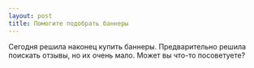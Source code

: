 ```yaml
---
layout: post 
title: Помогите подобрать баннеры 
--- 
```

Сегодня решила наконец купить баннеры. Предварительно решила поискать отзывы, но их очень мало. Может вы что-то посоветуете?